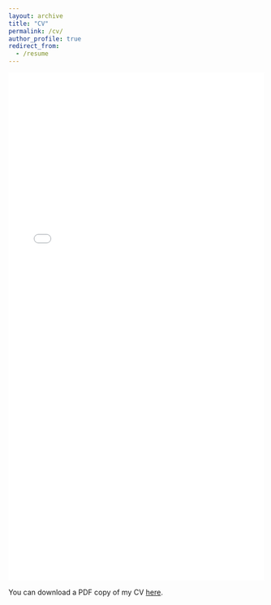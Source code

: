 ```yaml
---
layout: archive
title: "CV"
permalink: /cv/
author_profile: true
redirect_from:
  - /resume
---
```



<iframe src="/files/Krzysztof_Stopka_CV.pdf" width="100%" height="1000" frameborder="no" border="0" marginwidth="0" marginheight="0"></iframe>

You can download a PDF copy of my CV [here](/files/Krzysztof_Stopka_CV.pdf).
